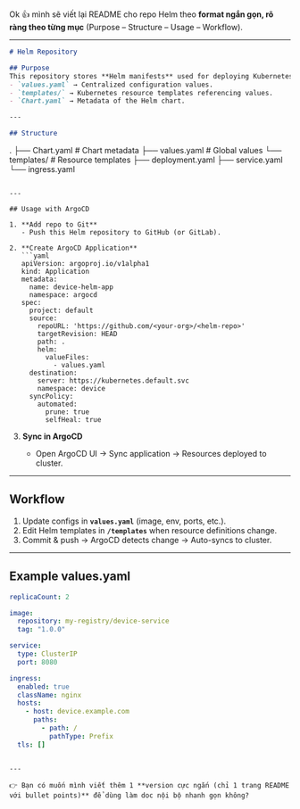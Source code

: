 Ok 👍 mình sẽ viết lại README cho repo Helm theo **format ngắn gọn, rõ ràng theo từng mục** (Purpose – Structure – Usage – Workflow).

---

```markdown
# Helm Repository

## Purpose
This repository stores **Helm manifests** used for deploying Kubernetes resources to a cluster via **ArgoCD**.  
- `values.yaml` → Centralized configuration values.  
- `templates/` → Kubernetes resource templates referencing values.  
- `Chart.yaml` → Metadata of the Helm chart.  

---

## Structure

```

.
├── Chart.yaml        # Chart metadata
├── values.yaml       # Global values
└── templates/        # Resource templates
├── deployment.yaml
├── service.yaml
└── ingress.yaml

````

---

## Usage with ArgoCD

1. **Add repo to Git**
   - Push this Helm repository to GitHub (or GitLab).

2. **Create ArgoCD Application**
   ```yaml
   apiVersion: argoproj.io/v1alpha1
   kind: Application
   metadata:
     name: device-helm-app
     namespace: argocd
   spec:
     project: default
     source:
       repoURL: 'https://github.com/<your-org>/<helm-repo>'
       targetRevision: HEAD
       path: .
       helm:
         valueFiles:
           - values.yaml
     destination:
       server: https://kubernetes.default.svc
       namespace: device
     syncPolicy:
       automated:
         prune: true
         selfHeal: true
````

3. **Sync in ArgoCD**

   * Open ArgoCD UI → Sync application → Resources deployed to cluster.

---

## Workflow

1. Update configs in **`values.yaml`** (image, env, ports, etc.).
2. Edit Helm templates in **`/templates`** when resource definitions change.
3. Commit & push → ArgoCD detects change → Auto-syncs to cluster.

---

## Example values.yaml

```yaml
replicaCount: 2

image:
  repository: my-registry/device-service
  tag: "1.0.0"

service:
  type: ClusterIP
  port: 8080

ingress:
  enabled: true
  className: nginx
  hosts:
    - host: device.example.com
      paths:
        - path: /
          pathType: Prefix
  tls: []
```

```

---

👉 Bạn có muốn mình viết thêm 1 **version cực ngắn (chỉ 1 trang README với bullet points)** để dùng làm doc nội bộ nhanh gọn không?
```

